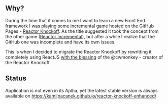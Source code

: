 ## Why?

During the time that it comes to me I want to learn a new Front End framework I was playing some incremental game hosted on the GitHub Pages - [Reactor Knockoff](https://cwmonkey.github.io/reactor-knockoff/). As the title suggested it took the concept from the other game ([Reactor Incremental](https://www.kongregate.com/games/Cael/reactor-incremental)), but after a while I realize that the GitHub one was incomplete and have its own issues.

This is when I decided to migrate the Reactor Knockoff by rewritting it completely using ReactJS [with the blessing](https://www.reddit.com/r/reactorincremental/comments/b8hb9f/reactor_knockoff_higher_ep_generators/ek052wr) of the @cwmonkey - creator of the Reactor Knockoff.

## Status

Application is not even in its Aplha, yet the latest stable version is always available on https://kamilpacanek.github.io/reactor-knockoff-enhanced/
